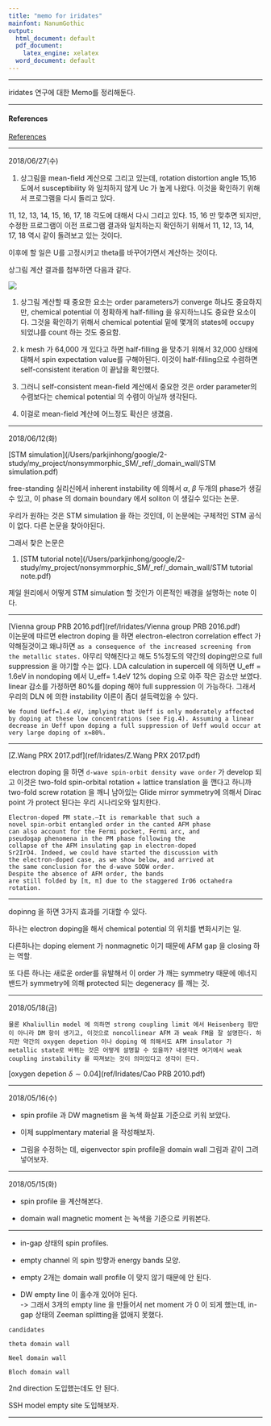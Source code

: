 ```yaml
---
title: "memo for iridates"
mainfont: NanumGothic
output:
  html_document: default
  pdf_document:
    latex_engine: xelatex
  word_document: default
---
```






***

iridates 연구에 대한 Memo를 정리해둔다.


***

#### References

[References](ref_iridates.html)



***

2018/06/27(수)

1. 상그림을 mean-field 계산으로 그리고 있는데, rotation distortion angle 15,16 도에서 susceptibility 와 일치하지 않게 Uc 가 높게 나왔다. 이것을 확인하기 위해서 프로그램을 다시 돌리고 있다.

11, 12, 13, 14, 15, 16, 17, 18 각도에 대해서 다시 그리고 있다. 15, 16 만 맞추면 되지만, 수정한 프로그램이 이전 프로그램 결과와 일치하는지 확인하기 위해서 11, 12, 13, 14, 17, 18 역시 같이 돌려보고 있는 것이다.

이후에 할 일은 U를 고정시키고 theta를 바꾸어가면서 계산하는 것이다.

상그림 계산 결과를 첨부하면 다음과 같다.

![](/Users/parkjinhong/google/2-study/my_project/nonsymmorphic_SM/latex/_mean-field-PRB/_figs/_fig3_susceptibility/Phase_Diagram_Mean_field_Cal/phase-diagram.jpg)


1. 상그림 계산할 때 중요한 요소는 order parameters가 converge 하냐도 중요하지만, chemical potential 이 정확하게 half-filling 을 유지하느냐도 중요한 요소이다.
그것을 확인하기 위해서 chemical potential 밑에 몇개의 states에 occupy 되었냐를 count 하는 것도 중요함.

1. k mesh 가 64,000 개 있다고 하면 half-filling 을 맞추기 위해서 32,000 상태에 대해서 spin expectation value를 구해야된다. 이것이 half-filling으로 수렴하면 self-consistent iteration 이 끝남을 확인했다.

1. 그러니 self-consistent mean-field 계산에서 중요한 것은 order parameter의 수렴보다는 chemical potential 의 수렴이 아닐까 생각된다. 

1. 이걸로 mean-field 계산에 어느정도 확신은 생겼음.


***

2018/06/12(화)

[STM simulation](/Users/parkjinhong/google/2-study/my_project/nonsymmorphic_SM/_ref/_domain_wall/STM simulation.pdf)

free-standing 실리신에서 inherent instability 에 의해서 $\alpha$, $\beta$ 두개의 phase가 생길 수 있고, 이 phase 의 domain boundary 에서 soliton 이 생길수 있다는 논문.

우리가 원하는 것은 STM simulation 을 하는 것인데, 이 논문에는 구체적인 STM 공식이 없다.  다른 논문을 찾아야된다. 

그래서 찾은 논문은

1. [STM tutorial note](/Users/parkjinhong/google/2-study/my_project/nonsymmorphic_SM/_ref/_domain_wall/STM tutorial note.pdf)

제일 원리에서 어떻게 STM simulation 할 것인가 이론적인 배경을 설명하는 note 이다.


***

[Vienna group PRB 2016.pdf](ref/Iridates/Vienna group PRB 2016.pdf)  
이논문에 따르면 electron doping 을 하면 electron-electron correlation effect 가 약해질것이고 왜냐하면 `as a consequence of the increased screening from the metallic
states.` 아무리 약해진다고 해도  5%정도의  약간의 doping만으로 full suppression 을 야기할 수는 없다. LDA calculation in supercell 에 의하면 U_eff = 1.6eV in nondoping 에서 U_eff= 1.4eV 12% doping 으로 야주 작은 감소만 보였다. linear 감소를 가정하면 80%를 doping 해야 full suppression 이 가능하다.   그래서 우리의 DLN 에 의한 instability 이론이 좀더 설득력있을 수 있다.  

```
We found Ueff=1.4 eV, implying that Ueff is only moderately affected by doping at these low concentrations (see Fig.4). Assuming a linear decrease in Ueff upon doping a full suppression of Ueff would occur at very large doping of x≈80%. 
```

***

[Z.Wang PRX 2017.pdf](ref/Iridates/Z.Wang PRX 2017.pdf)

electron doping 을 하면 `d-wave spin-orbit density wave order` 가 develop 되고 이것은 two-fold spin-orbital rotation + lattice translation 을 깬다고 하니까 two-fold screw rotation 을 깨니 남아있는 Glide mirror symmetry에 의해서 Dirac point 가 protect 된다는 우리 시나리오와 일치한다.

```
Electron-doped PM state.—It is remarkable that such a
novel spin-orbit entangled order in the canted AFM phase
can also account for the Fermi pocket, Fermi arc, and
pseudogap phenomena in the PM phase following the
collapse of the AFM insulating gap in electron-doped
Sr2IrO4. Indeed, we could have started the discussion with
the electron-doped case, as we show below, and arrived at
the same conclusion for the d-wave SODW order.
Despite the absence of AFM order, the bands
are still folded by [π, π] due to the staggered IrO6 octahedra
rotation.
```

***

dopinng 을 하면 3가지 효과를 기대할 수 있다.

하나는 electron doping을 해서 chemical potential 의 위치를 변화시키는 일.

다른하나는 doping element 가 nonmagnetic 이기 때문에 AFM gap 을 closing 하는 역할.

또 다른 하나는 새로운 order를 유발해서  이 order 가 깨는 symmetry 때문에 에너지 밴드가 symmetry에 의해 protected 되는 degeneracy 를 깨는 것.

***

2018/05/18(금)

```
물론 Khaliullin model 에 의하면 strong coupling limit 에서 Heisenberg 항만이 아니라 DM 항이 생기고, 이것으로 noncollinear AFM 과 weak FM을 잘 설명한다. 하지만 약간의 oxygen depetion 이나 doping 에 의해서도 AFM insulator 가 metallic state로 바뀌는 것은 어떻게 설명할 수 있을까? 내생각엔 여기에서 weak coupling instability 를 따져보는 것이 의미있다고 생각이 든다. 
```
[oxygen depetion $\delta \sim 0.04$](ref/Iridates/Cao PRB 2010.pdf) 


***

2018/05/16(수)

* spin profile 과 DW magnetism 을 녹색 화살표 기준으로 키워 보았다.

* 이제 supplmentary material 을 작성해보자. 

* 그림을 수정하는 데, eigenvector spin profile을 domain wall 그림과 같이 그려넣어보자.



***

2018/05/15(화)

* spin profile 을 계산해본다.

* domain wall magnetic moment 는 녹색을 기준으로 키워본다.



***

* in-gap 상태의 spin profiles.

* empty channel 의 spin 방향과 energy bands 모양.

* empty 2개는 domain wall profile 이 맞지 않기 때문에 안 된다.

* DW empty line 이 홀수개 있어야 된다.  
-> 그래서 3개의 empty line 을 만들어서 net moment 가 0 이 되게 했는데, in-gap 상태의 Zeeman splitting을 없애지 못했다.


```
candidates

theta domain wall

Neel domain wall

Bloch domain wall
```


2nd direction 도입했는데도 안 된다.

SSH model empty site 도입해보자.

***










